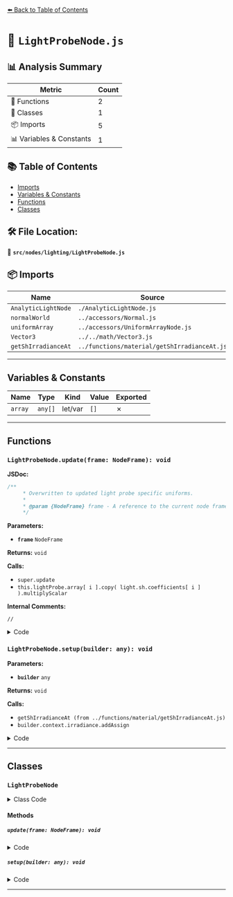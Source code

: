 [⬅️ Back to Table of Contents](../../../index.md)

# 📄 `LightProbeNode.js`

## 📊 Analysis Summary

| Metric | Count |
|--------|-------|
| 🔧 Functions | 2 |
| 🧱 Classes | 1 |
| 📦 Imports | 5 |
| 📊 Variables & Constants | 1 |

## 📚 Table of Contents

- [Imports](#imports)
- [Variables & Constants](#variables-constants)
- [Functions](#functions)
- [Classes](#classes)

## 🛠️ File Location:
📂 **`src/nodes/lighting/LightProbeNode.js`**

## 📦 Imports

| Name | Source |
|------|--------|
| `AnalyticLightNode` | `./AnalyticLightNode.js` |
| `normalWorld` | `../accessors/Normal.js` |
| `uniformArray` | `../accessors/UniformArrayNode.js` |
| `Vector3` | `../../math/Vector3.js` |
| `getShIrradianceAt` | `../functions/material/getShIrradianceAt.js` |


---

## Variables & Constants

| Name | Type | Kind | Value | Exported |
|------|------|------|-------|----------|
| `array` | `any[]` | let/var | `[]` | ✗ |


---

## Functions

### `LightProbeNode.update(frame: NodeFrame): void`

**JSDoc:**
```typescript
/**
	 * Overwritten to updated light probe specific uniforms.
	 *
	 * @param {NodeFrame} frame - A reference to the current node frame.
	 */
```

**Parameters:**

- **`frame`** `NodeFrame`

**Returns:** `void`

**Calls:**

- `super.update`
- `this.lightProbe.array[ i ].copy( light.sh.coefficients[ i ] ).multiplyScalar`

**Internal Comments:**
```
//
```

<details><summary>Code</summary>

```typescript
update( frame ) {

		const { light } = this;

		super.update( frame );

		//

		for ( let i = 0; i < 9; i ++ ) {

			this.lightProbe.array[ i ].copy( light.sh.coefficients[ i ] ).multiplyScalar( light.intensity );

		}

	}
```
</details>

### `LightProbeNode.setup(builder: any): void`

**Parameters:**

- **`builder`** `any`

**Returns:** `void`

**Calls:**

- `getShIrradianceAt (from ../functions/material/getShIrradianceAt.js)`
- `builder.context.irradiance.addAssign`

<details><summary>Code</summary>

```typescript
setup( builder ) {

		const irradiance = getShIrradianceAt( normalWorld, this.lightProbe );

		builder.context.irradiance.addAssign( irradiance );

	}
```
</details>


---

## Classes

### `LightProbeNode`

<details><summary>Class Code</summary>

```ts
class LightProbeNode extends AnalyticLightNode {

	static get type() {

		return 'LightProbeNode';

	}

	/**
	 * Constructs a new light probe node.
	 *
	 * @param {?LightProbe} [light=null] - The light probe.
	 */
	constructor( light = null ) {

		super( light );

		const array = [];

		for ( let i = 0; i < 9; i ++ ) array.push( new Vector3() );

		/**
		 * Light probe represented as a uniform of spherical harmonics.
		 *
		 * @type {UniformArrayNode}
		 */
		this.lightProbe = uniformArray( array );

	}

	/**
	 * Overwritten to updated light probe specific uniforms.
	 *
	 * @param {NodeFrame} frame - A reference to the current node frame.
	 */
	update( frame ) {

		const { light } = this;

		super.update( frame );

		//

		for ( let i = 0; i < 9; i ++ ) {

			this.lightProbe.array[ i ].copy( light.sh.coefficients[ i ] ).multiplyScalar( light.intensity );

		}

	}

	setup( builder ) {

		const irradiance = getShIrradianceAt( normalWorld, this.lightProbe );

		builder.context.irradiance.addAssign( irradiance );

	}

}
```
</details>

#### Methods

##### `update(frame: NodeFrame): void`

<details><summary>Code</summary>

```ts
update( frame ) {

		const { light } = this;

		super.update( frame );

		//

		for ( let i = 0; i < 9; i ++ ) {

			this.lightProbe.array[ i ].copy( light.sh.coefficients[ i ] ).multiplyScalar( light.intensity );

		}

	}
```
</details>

##### `setup(builder: any): void`

<details><summary>Code</summary>

```ts
setup( builder ) {

		const irradiance = getShIrradianceAt( normalWorld, this.lightProbe );

		builder.context.irradiance.addAssign( irradiance );

	}
```
</details>


---